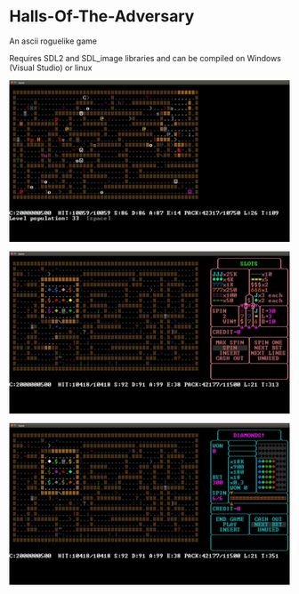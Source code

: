 # Halls-Of-The-Adversary
An ascii roguelike game

Requires SDL2 and SDL_image libraries and can be compiled on Windows (Visual Studio) or linux

![Alt text](/screenshots/screenshot1.jpg?raw=true "Screenshot1")

![Alt text](/screenshots/Casino1.jpg?raw=true "Casino1")

![Alt text](/screenshots/MachinesHaveRandomAttributes2.jpg?raw=true "attributes2")
